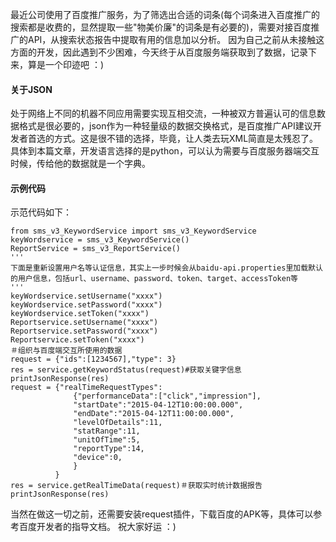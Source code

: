 ﻿最近公司使用了百度推广服务，为了筛选出合适的词条(每个词条进入百度推广的搜索都是收费的，显然提取一些"物美价廉"的词条是有必要的)，需要对接百度推广的API，从搜索状态报告中提取有用的信息加以分析。
因为自己之前从未接触这方面的开发，因此遇到不少困难，今天终于从百度服务端获取到了数据，记录下来，算是一个印迹吧 ：)
#### 关于JSON
处于网络上不同的机器不同应用需要实现互相交流，一种被双方普遍认可的信息数据格式是很必要的，json作为一种轻量级的数据交换格式，是百度推广API建议开发者首选的方式。这是很不错的选择，毕竟，让人类去玩XML简直是太残忍了。具体到本篇文章，开发语言选择的是python，可以认为需要与百度服务器端交互时候，传给他的数据就是一个字典。
#### 示例代码
示范代码如下：
```
from sms_v3_KeywordService import sms_v3_KeywordService
keyWordservice = sms_v3_KeywordService()
ReportService = sms_v3_ReportService()
'''
下面是重新设置用户名等认证信息，其实上一步时候会从baidu-api.properties里加载默认的用户信息，包括url、username、password、token、target、accessToken等
'''
keyWordservice.setUsername("xxxx")
keyWordservice.setPassword("xxxx")
keyWordservice.setToken("xxxx")
Reportservice.setUsername("xxxx")
Reportservice.setPassword("xxxx")
Reportservice.setToken("xxxx")
＃组织与百度端交互所使用的数据
request = {"ids":[1234567],"type": 3}
res = service.getKeywordStatus(request)#获取关键字信息
printJsonResponse(res)
request = {"realTimeRequestTypes":
              {"performanceData":["click","impression"],
              "startDate":"2015-04-12T10:00:00.000",
              "endDate":"2015-04-12T11:00:00.000",
              "levelOfDetails":11,
              "statRange":11,
              "unitOfTime":5,
              "reportType":14,
              "device":0,
              }
          }
res = service.getRealTimeData(request)＃获取实时统计数据报告
printJsonResponse(res)
```
当然在做这一切之前，还需要安装request插件，下载百度的APK等，具体可以参考百度开发者的指导文档。
祝大家好运 ：)